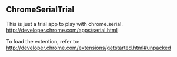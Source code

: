 ChromeSerialTrial
-----------------

This is just a trial app to play with chrome.serial.
http://developer.chrome.com/apps/serial.html

To load the extention, refer to:
http://developer.chrome.com/extensions/getstarted.html#unpacked
